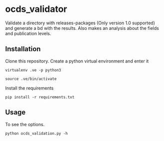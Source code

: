 # ocds_validator

Validate a directory with releases-packages (Only version 1.0 supported) and generate a bd with the results. Also makes
an analysis about the fields and publication levels.

## Installation

Clone this repository. Create a python virtual environment and enter it

```shell
virtualenv .ve -p python3

source .ve/bin/activate
```

Install the requirements

```shell
pip install -r requirements.txt
```

## Usage

To see the options.

```shell
python ocds_validation.py -h
```